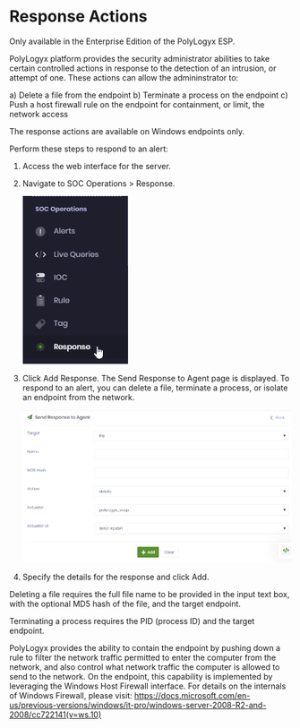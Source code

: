 Response Actions
=================================== 
<red>Only available in the Enterprise Edition of the PolyLogyx ESP. </red>

PolyLogyx platform provides the security administrator abilities to take certain controlled actions in response to the detection of an intrusion, or attempt of one. These actions can allow the admininstrator to:

a) Delete a file from the endpoint
b) Terminate a process on the endpoint
c) Push a host firewall rule on the endpoint for containment, or limit, the network access

The response actions are available on Windows endpoints only. 

Perform these steps to respond to an alert:
1. Access the web interface for the server.
2. Navigate to SOC Operations > Response. 

   ![response_menu](https://github.com/preetpoly/test/blob/pooja/response_menu.png)
3. Click Add Response. The Send Response to Agent page is displayed. 
   To respond to an alert, you can delete a file, terminate a process, or isolate an endpoint from the network.
   
   ![send_response](https://github.com/preetpoly/test/blob/pooja/send_response.png)
4. Specify the details for the response and click Add.









Deleting a file requires the full file name to be provided in the input text box, with the optional MD5 hash of the file, and the target endpoint.














Terminating a process requires the PID (process ID) and the target endpoint.





PolyLogyx provides the ability to contain the endpoint by pushing down a rule to filter the network traffic permitted to enter the computer from the network, and also control what network traffic the computer is allowed to send to the network. On the endpoint, this capability is implemented by leveraging the Windows Host Firewall interface. For details on the internals of Windows Firewall, please visit: https://docs.microsoft.com/en-us/previous-versions/windows/it-pro/windows-server-2008-R2-and-2008/cc722141(v=ws.10)





